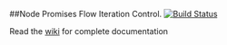 ##Node Promises Flow Iteration Control. 
[![Build Status](https://travis-ci.org/josegl/npfic.svg?branch=master)](https://travis-ci.org/josegl/npfic)

Read the [wiki](https://github.com/josegl/npfic/wiki) for complete documentation
